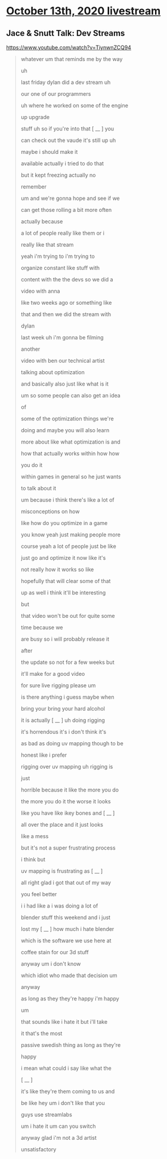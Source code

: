 # [October 13th, 2020 livestream](../2020-10-13.md)
## Jace & Snutt Talk: Dev Streams
https://www.youtube.com/watch?v=TiynwnZCQ94
> whatever um that reminds me by the way
> 
> uh
> 
> last friday dylan did a dev stream uh
> 
> our one of our programmers
> 
> uh where he worked on some of the engine
> 
> up upgrade
> 
> stuff uh so if you're into that [ __ ] you
> 
> can check out the vaude it's still up uh
> 
> maybe i should make it
> 
> available actually i tried to do that
> 
> but it kept freezing actually no
> 
> remember
> 
> um and we're gonna hope and see if we
> 
> can get those rolling a bit more often
> 
> actually because
> 
> a lot of people really like them or i
> 
> really like that stream
> 
> yeah i'm trying to i'm trying to
> 
> organize constant like stuff with
> 
> content with the the devs so we did a
> 
> video with anna
> 
> like two weeks ago or something like
> 
> that and then we did the stream with
> 
> dylan
> 
> last week uh i'm gonna be filming
> 
> another
> 
> video with ben our technical artist
> 
> talking about optimization
> 
> and basically also just like what is it
> 
> um so some people can also get an idea
> 
> of
> 
> some of the optimization things we're
> 
> doing and maybe you will also learn
> 
> more about like what optimization is and
> 
> how that actually works within how how
> 
> you do it
> 
> within games in general so he just wants
> 
> to talk about it
> 
> um because i think there's like a lot of
> 
> misconceptions on how
> 
> like how do you optimize in a game
> 
> you know yeah just making people more
> 
> course yeah a lot of people just be like
> 
> just go and optimize it now like it's
> 
> not really how it works so like
> 
> hopefully that will clear some of that
> 
> up as well i think it'll be interesting
> 
> but
> 
> that video won't be out for quite some
> 
> time because we
> 
> are busy so i will probably release it
> 
> after
> 
> the update so not for a few weeks but
> 
> it'll make for a good video
> 
> for sure live rigging please um
> 
> is there anything i guess maybe when
> 
> bring your bring your hard alcohol
> 
> it is actually [ __ ] uh doing rigging
> 
> it's horrendous it's i don't think it's
> 
> as bad as doing uv mapping though to be
> 
> honest like i prefer
> 
> rigging over uv mapping uh rigging is
> 
> just
> 
> horrible because it like the more you do
> 
> the more you do it the worse it looks
> 
> like you have like ikey bones and [ __ ]
> 
> all over the place and it just looks
> 
> like a mess
> 
> but it's not a super frustrating process
> 
> i think but
> 
> uv mapping is frustrating as [ __ ]
> 
> all right glad i got that out of my way
> 
> you feel better
> 
> i i had like a i was doing a lot of
> 
> blender stuff this weekend and i just
> 
> lost my [ __ ] how much i hate blender
> 
> which is the software we use here at
> 
> coffee stain for our 3d stuff
> 
> anyway um i don't know
> 
> which idiot who made that decision um
> 
> anyway
> 
> as long as they they're happy i'm happy
> 
> um
> 
> that sounds like i hate it but i'll take
> 
> it that's the most
> 
> passive swedish thing as long as they're
> 
> happy
> 
> i mean what could i say like what the
> 
> [ __ ]
> 
> it's like they're them coming to us and
> 
> be like hey um i don't like that you
> 
> guys use streamlabs
> 
> um i hate it um can you switch
> 
> anyway glad i'm not a 3d artist
> 
> unsatisfactory
> 
